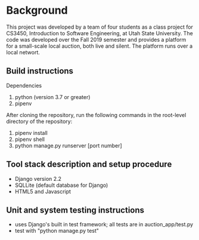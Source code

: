 # Background
This project was developed by a team of four students as a class project for CS3450, Introduction to Software Engineering, at Utah State University. The code was developed over the Fall 2019 semester and provides a platform for a small-scale local auction, both live and silent. The platform runs over a local networt.

## Build instructions
Dependencies
1. python (version 3.7 or greater)
2. pipenv

After cloning the repository, run the following commands in the root-level directory of the repository:
1. pipenv install
2. pipenv shell
3. python manage.py runserver [port number]

## Tool stack description and setup procedure
- Django version 2.2
- SQLLite (default database for Django)
- HTML5 and Javascript
  
## Unit and system testing instructions
- uses Django's built in test framework; all tests are in auction_app/test.py
- test with "python manage.py test"
